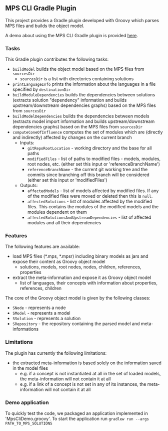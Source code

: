 ## MPS CLI Gradle Plugin

This project provides a Gradle plugin developed with Groovy which parses MPS files and builds the object model.

A demo about using the MPS CLI Gradle plugin is provided [here](../demos/gradle-plugin-use/Readme.md).

### Tasks
This Gradle plugin contributes the following tasks:
- `buildModel` builds the object model based on the MPS files from `sourcesDir` 
  - `sourcesDir` is a list with directories containing solutions
- `printLanguageInfo` prints the information about the languages in a file specified by `destinationDir`
- `buildModuleDependencies` builds the dependencies between solutions (extracts solution "dependency" information and builds upstream/downstream dependencies graphs) based on the MPS files from `sourcesDir` 
- `buildModelDependencies` builds the dependencies between models (extracts model import information and builds upstream/downstream dependencies graphs) based on the MPS files from `sourcesDir`
- `computeConeOfInfluence` computes the set of modules which are (directly and indirectly) affected by changes on the current branch
  - Inputs:
    - `gitRepoRootLocation` - working directory and the base for all paths
    - `modifiedFiles` - list of paths to modified files - models, modules, root nodes, etc. (either set this input or 'referenceBranchName')
    - `referenceBranchName` - the current git working tree and the commits since branching off this branch will be considered (either set this input or 'modifiedFiles')
  - Outputs:
    - `affectedModels` - list of models affected by modified files. If any of the modified files were moved or deleted then this is `null`.
    - `affectedSolutions` - list of modules affected by the modified files. This contains the modules of the modified models and the modules dependent on them
    - `affectedSolutionsAndUpstreamDependencies` - list of affected modules and all their dependencies

### Features
The following features are available:
- load MPS files (*.mps, *.mpsr) including binary models as jars and expose their content as Groovy object model 
  - solutions, models, root nodes, nodes, children, references, properties
- extract the meta-information and expose it as Groovy object model
  - list of languages, their concepts with information about properties, references, children

The core of the Groovy object model is given by the following classes:
- `SNode` - represents a node
- `SModel` - represents a model
- `SSolution` - represents a solution
- `SRepository` - the repository containing the parsed model and meta-informations

### Limitations
The plugin has currently the following limitations:
- the extracted meta-information is based solely on the information saved in the model files
  - e.g. if a concept is not instantiated at all in the set of loaded models, the meta-information will not contain it at all
  - e.g. if a link of a concept is not set in any of its instances, the meta-information will not contain it at all

### Demo application

To quickly test the code, we packaged an application implemented in 'MpsCliDemo.groovy'. 
To start the application run 
`gradlew run --args PATH_TO_MPS_SOLUTIONS`